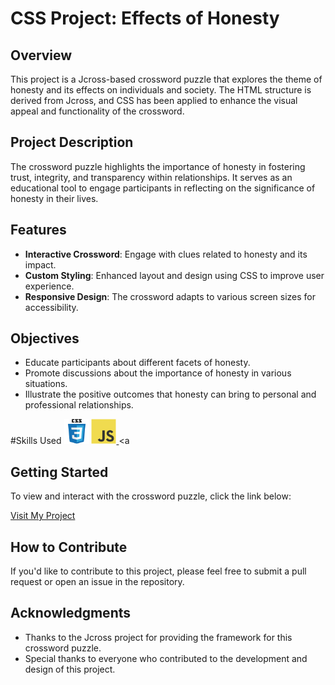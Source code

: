 # CSS Project: Effects of Honesty

## Overview
This project is a Jcross-based crossword puzzle that explores the theme of honesty and its effects on individuals and society. The HTML structure is derived from Jcross, and CSS has been applied to enhance the visual appeal and functionality of the crossword.

## Project Description
The crossword puzzle highlights the importance of honesty in fostering trust, integrity, and transparency within relationships. It serves as an educational tool to engage participants in reflecting on the significance of honesty in their lives.

## Features
- **Interactive Crossword**: Engage with clues related to honesty and its impact.
- **Custom Styling**: Enhanced layout and design using CSS to improve user experience.
- **Responsive Design**: The crossword adapts to various screen sizes for accessibility.

## Objectives
- Educate participants about different facets of honesty.
- Promote discussions about the importance of honesty in various situations.
- Illustrate the positive outcomes that honesty can bring to personal and professional relationships.

#Skills Used
<img src="https://raw.githubusercontent.com/devicons/devicon/master/icons/css3/css3-original-wordmark.svg" alt="css3" width="40" height="40"/> </a> <a
href="https://developer.mozilla.org/en-US/docs/Web/JavaScript" target="_blank" rel="noreferrer"> <img src="https://raw.githubusercontent.com/devicons/devicon/master/icons/javascript/javascript-original.svg" alt="javascript" width="40" height="40"/> </a> <a

## Getting Started
To view and interact with the crossword puzzle, click the link below:

[Visit My Project](https://siddheshumeshsarang.github.io/crossword/)

## How to Contribute
If you'd like to contribute to this project, please feel free to submit a pull request or open an issue in the repository.

## Acknowledgments
- Thanks to the Jcross project for providing the framework for this crossword puzzle.
- Special thanks to everyone who contributed to the development and design of this project.
